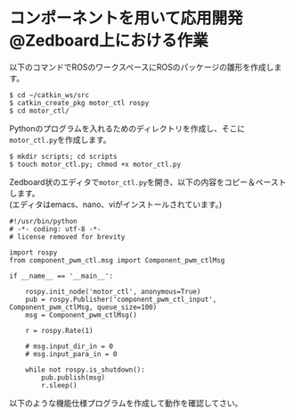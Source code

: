 # コンポーネントを用いて応用開発 @Zedboard上における作業

以下のコマンドでROSのワークスペースにROSのパッケージの雛形を作成します。

```
$ cd ~/catkin_ws/src
$ catkin_create_pkg motor_ctl rospy
$ cd motor_ctl/
```

Pythonのプログラムを入れるためのディレクトリを作成し、そこに`motor_ctl.py`を作成します。

```
$ mkdir scripts; cd scripts
$ touch motor_ctl.py; chmod +x motor_ctl.py
```

Zedboard状のエディタで`motor_ctl.py`を開き、以下の内容をコピー＆ペーストします。  
(エディタはemacs、nano、viがインストールされています。)

```
#!/usr/bin/python
# -*- coding: utf-8 -*-
# license removed for brevity

import rospy
from component_pwm_ctl.msg import Component_pwm_ctlMsg

if __name__ == '__main__':

	rospy.init_node('motor_ctl', anonymous=True)
	pub = rospy.Publisher('component_pwm_ctl_input', Component_pwm_ctlMsg, queue_size=100)
	msg = Component_pwm_ctlMsg()

	r = rospy.Rate(1)

	# msg.input_dir_in = 0
	# msg.input_para_in = 0

	while not rospy.is_shutdown():
		pub.publish(msg)
		r.sleep()
```


以下のような機能仕様プログラムを作成して動作を確認してさい。



